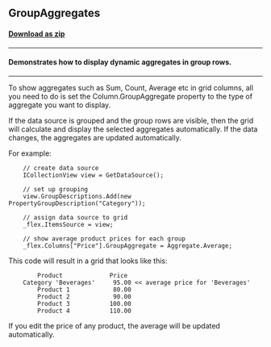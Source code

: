 ## GroupAggregates
#### [Download as zip](https://downgit.github.io/#/home?url=https://github.com/GrapeCity/ComponentOne-WPF-Samples/tree/master/NET_4.5.2/C1.WPF.FlexGrid/CS/GroupAggregates)
____
#### Demonstrates how to display dynamic aggregates in group rows.
____
To show aggregates such as Sum, Count, Average etc in grid columns, all you
need to do is set the Column.GroupAggregate property to the type of 
aggregate you want to display.

If the data source is grouped and the group rows are visible, then the 
grid will calculate and display the selected aggregates automatically. If the
data changes, the aggregates are updated automatically.

For example:

```
	// create data source
	ICollectionView view = GetDataSource();

    // set up grouping
    view.GroupDescriptions.Add(new PropertyGroupDescription("Category"));

	// assign data source to grid
	_flex.ItemsSource = view;

	// show average product prices for each group
	_flex.Columns["Price"].GroupAggregate = Aggregate.Average;
```
This code will result in a grid that looks like this:

			Product				Price
		Category 'Beverages'	 95.00 << average price for 'Beverages'
			Product 1			 80.00
			Product 2			 90.00
			Product 3			100.00
			Product 4			110.00


If you edit the price of any product, the average will be updated automatically.
